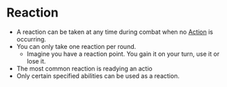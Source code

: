 # Reaction

- A reaction can be taken at any time during combat when no [Action](Action.md) is occurring.
- You can only take one reaction per round.
	- Imagine you have a reaction point. You gain it on your turn, use it or lose it.
- The most common reaction is readying an actio
- Only certain specified abilities can be used as a reaction.